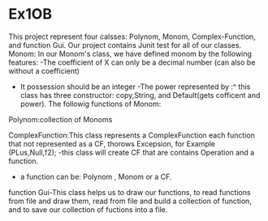 # Ex1OB

This project represent four calsses: Polynom, Monom, Complex-Function, and function Gui.
Our project contains Junit test for all of our classes.
Monom:
 In our Monom's class, we have defined monom by the following features:
 -The coefficient of X can only be a decimal number (can also be without a coefficient) 
- It possession should be an integer
 -The power represented by :^
this class has three constructor: copy,String, and Default(gets cofficent and power). 
The followig functions of Monom:

Polynom:collection of Monoms
 
ComplexFunction:This class represents a ComplexFunction 
each function that not represented as a CF, thorows Excepsion, for Example (PLus,Null,f2); 
 -this class will create CF that are contains Operation and a function.
 - a function can be: Polynom , Monom or a CF.


function Gui-This class helps us to draw our functions, to read functions from file and draw them,
read from file and build a collection of function, and to save our collection of fuctions into a file.
